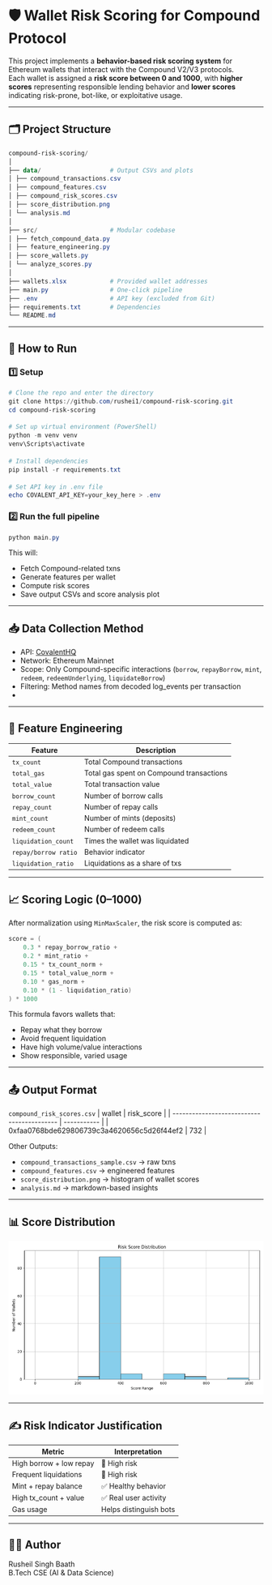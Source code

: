 # 🛡️ Wallet Risk Scoring for Compound Protocol

This project implements a **behavior-based risk scoring system** for Ethereum wallets that interact with the Compound V2/V3 protocols.  
Each wallet is assigned a **risk score between 0 and 1000**, with **higher scores** representing responsible lending behavior and **lower scores** indicating risk-prone, bot-like, or exploitative usage.

---

## 🗂️ Project Structure
```powershell
compound-risk-scoring/
│
├── data/                   # Output CSVs and plots
│ ├── compound_transactions.csv
│ ├── compound_features.csv
│ ├── compound_risk_scores.csv
│ ├── score_distribution.png
│ └── analysis.md
│
├── src/                    # Modular codebase
│ ├── fetch_compound_data.py
│ ├── feature_engineering.py
│ ├── score_wallets.py
│ └── analyze_scores.py
│
├── wallets.xlsx            # Provided wallet addresses
├── main.py                 # One-click pipeline
├── .env                    # API key (excluded from Git)
├── requirements.txt        # Dependencies
└── README.md
```
---
## 🚀 How to Run

### 1️⃣ Setup
```powershell
# Clone the repo and enter the directory
git clone https://github.com/rushei1/compound-risk-scoring.git
cd compound-risk-scoring

# Set up virtual environment (PowerShell)
python -m venv venv
venv\Scripts\activate

# Install dependencies
pip install -r requirements.txt

# Set API key in .env file
echo COVALENT_API_KEY=your_key_here > .env
```
### 2️⃣ Run the full pipeline
```powershell
python main.py
```
This will:
- Fetch Compound-related txns
- Generate features per wallet
- Compute risk scores
- Save output CSVs and score analysis plot
---
## 📥 Data Collection Method
- API: [CovalentHQ](https://www.covalenthq.com/docs/api/)
- Network: Ethereum Mainnet
- Scope: Only Compound-specific interactions (`borrow`, `repayBorrow`, `mint`, `redeem`, `redeemUnderlying`, `liquidateBorrow`)
- Filtering: Method names from decoded log_events per transaction
- 
---
## 🧠 Feature Engineering
| Feature              | Description                              |
| -------------------- | ---------------------------------------- |
| `tx_count`           | Total Compound transactions              |
| `total_gas`          | Total gas spent on Compound transactions |
| `total_value`        | Total transaction value                  |
| `borrow_count`       | Number of borrow calls                   |
| `repay_count`        | Number of repay calls                    |
| `mint_count`         | Number of mints (deposits)               |
| `redeem_count`       | Number of redeem calls                   |
| `liquidation_count`  | Times the wallet was liquidated          |
| `repay/borrow ratio` | Behavior indicator                       |
| `liquidation_ratio`  | Liquidations as a share of txs           |
---

## 📈 Scoring Logic (0–1000)
After normalization using `MinMaxScaler`, the risk score is computed as:

```powershell
score = (
    0.3 * repay_borrow_ratio +
    0.2 * mint_ratio +
    0.15 * tx_count_norm +
    0.15 * total_value_norm +
    0.10 * gas_norm +
    0.10 * (1 - liquidation_ratio)
) * 1000
```
This formula favors wallets that:
- Repay what they borrow
- Avoid frequent liquidation
- Have high volume/value interactions
- Show responsible, varied usage
---
## 📤 Output Format
`compound_risk_scores.csv`
| wallet                                     | risk\_score |
| ------------------------------------------ | ----------- |
| 0xfaa0768bde629806739c3a4620656c5d26f44ef2 | 732         |

Other Outputs:
- `compound_transactions_sample.csv` → raw txns
- `compound_features.csv` → engineered features
- `score_distribution.png` → histogram of wallet scores
- `analysis.md` → markdown-based insights
---

## 📊 Score Distribution

![Score Distribution](data/score_distribution.png)

---
## ✍️ Risk Indicator Justification
| Metric                  | Interpretation         |
| ----------------------- | ---------------------- |
| High borrow + low repay | 🚩 High risk           |
| Frequent liquidations   | 🚩 High risk           |
| Mint + repay balance    | ✅ Healthy behavior     |
| High tx\_count + value  | ✅ Real user activity   |
| Gas usage               | Helps distinguish bots |
---

## 👨‍💻 Author
Rusheil Singh Baath  
B.Tech CSE (AI & Data Science)
